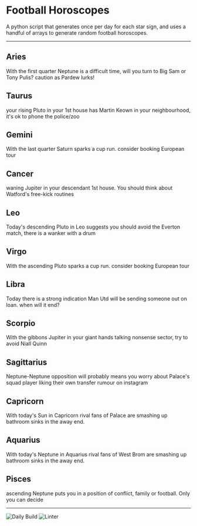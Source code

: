 # Football Horoscopes

A python script that generates once per day for each star sign, and uses a handful of arrays to generate random football horoscopes.

---

<!-- horoscopes_item starts -->
<h2>Aries</h2><p>With the first quarter Neptune is a difficult time, will you turn to Big Sam or Tony Pulis? caution as Pardew lurks!</p><h2>Taurus</h2><p>your rising Pluto in your 1st house has Martin Keown in your neighbourhood, it's ok to phone the police/zoo</p><h2>Gemini</h2><p>With the last quarter Saturn sparks a cup run. consider booking European tour</p><h2>Cancer</h2><p>waning Jupiter in your descendant 1st house. You should think about Watford's free-kick routines</p><h2>Leo</h2><p>Today's descending Pluto in Leo suggests you should avoid the Everton match, there is a wanker with a drum</p><h2>Virgo</h2><p>With the ascending Pluto sparks a cup run. consider booking European tour</p><h2>Libra</h2><p>Today there is a strong indication Man Utd will be sending someone out on loan. when will it end?</p><h2>Scorpio</h2><p>With the gibbons Jupiter in your giant hands talking nonsense sector, try to avoid Niall Quinn</p><h2>Sagittarius</h2><p>Neptune-Neptune opposition will probably means you worry about Palace's squad player liking their own transfer rumour on instagram</p><h2>Capricorn</h2><p>With today's Sun in Capricorn rival fans of Palace are smashing up bathroom sinks in the away end.</p><h2>Aquarius</h2><p>With today's Neptune in Aquarius rival fans of West Brom are smashing up bathroom sinks in the away end.</p><h2>Pisces</h2><p>ascending Neptune puts you in a position of conflict, family or football. Only you can decide</p>
<!-- horoscopes_item ends -->

---

![Daily Build](https://github.com/MatBenfield/horofootball.thechels.uk/workflows/Daily%20Build/badge.svg) ![Linter](https://github.com/MatBenfield/horofootball.thechels.uk/workflows/Linter/badge.svg)
